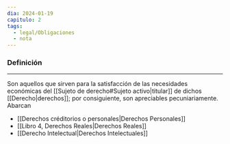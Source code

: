 ```yaml
---
dia: 2024-01-19
capitulo: 2
tags:
  - legal/Obligaciones
  - nota
---
```

### Definición
---
Son aquellos que sirven para la satisfacción de las necesidades económicas del [[Sujeto de derecho#Sujeto activo|titular]] de dichos [[Derecho|derechos]]; por consiguiente, son apreciables pecuniariamente. Abarcan
* [[Derechos créditorios o personales|Derechos Personales]]
* [[Libro 4, Derechos Reales|Derechos Reales]]
* [[Derecho Intelectual|Derechos Intelectuales]]

